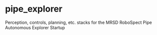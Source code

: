 # pipe_explorer
Perception, controls, planning, etc. stacks for the MRSD RoboSpect Pipe Autonomous Explorer Startup
